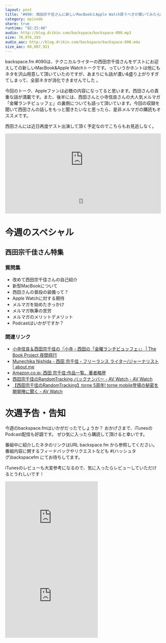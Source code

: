 ```yaml
---
layout: post
title: "#090: 西田宗千佳さんに新しいMacBookとApple Watch買うべきか聞いてみたら結論がでた！"
category: episode
share: true
runtime: "02:25:48"
audio: http://blog.drikin.com/backspace/backspace-090.mp3
size: 70,976,193
audio_aac: http://blog.drikin.com/backspace/backspace-090.m4a
size_aac: 68,607,921
---
```


backspace.fm #090は、テクニカルライターの西田宗千佳さんをゲストにお迎えしての新しいMacBook&Apple Watchトークです。っていうかホントは他にもネタを沢山用意して頂いていたのですが、あまりにも話が濃い&盛り上がりすぎてしまって、全部ネタが消化できませんでした
。

今回のトーク、Appleファンは必聴の内容になってると思います。西田さんの貴重な話が満載です。また、後半には、西田さんと小寺信良さんの大人気メルマガ「金曜ランチビュッフェ」の裏側についても語って頂いています。今回の収録を聞いて西田さんの話しをもっと聞きたいなと思ったら、是非メルマガの購読もオススメです。

西田さんには近日再度ゲスト出演して頂く予定なのでこちらもお見逃しなく。

<iframe width="100%" height="166" scrolling="no" frameborder="no" src="https://w.soundcloud.com/player/?url=https%3A//api.soundcloud.com/tracks/198352442&amp;color=ff5500&amp;auto_play=false&amp;hide_related=false&amp;show_comments=true&amp;show_user=true&amp;show_reposts=false"></iframe>

<iframe src="http://backspace.fm/subscribes.html" width="100%" height="92" scrolling="no" frameborder="0"></iframe>

# 今週のスペシャル

## 西田宗千佳さん特集

### 質問集

* 改めて西田宗千佳さんの自己紹介
* 新型MacBookについて
* 西田さんの普段の装備って？
* Apple Watchに対する期待
* メルマガを始めたきっかけ
* メルマガ執筆の苦労
* メルマガのメリットデメリット
* Podcastはいかがですか？

### 関連リンク
- [小寺信良＆西田宗千佳の『小寺・西田の「金曜ランチビュッフェ」』 | The Book Project 夜間飛行](http://yakan-hiko.com/kode-nishi.html)
- [Munechika Nishida - 西田 宗千佳・フリーランス ライター/ジャーナリスト | about.me](https://about.me/mnishi)
- [Amazon.co.jp: 西田 宗千佳:作品一覧、著者略歴](http://www.amazon.co.jp/%E8%A5%BF%E7%94%B0-%E5%AE%97%E5%8D%83%E4%BD%B3/e/B0043L2O6K)
- [西田宗千佳のRandomTracking バックナンバー - AV Watch - AV Watch](http://av.watch.impress.co.jp/docs/series/rt/index2015.html)
- [【西田宗千佳のRandomTracking】torne 5周年! torne mobile登場の秘密を開発陣に聞く - AV Watch](http://av.watch.impress.co.jp/docs/series/rt/20150318_693070.html)
# 次週予告・告知

今週のbackspace.fmはいかがだったでしょうか？
おかげさまで、iTunesのPodcast配信も好調です。
ぜひ気に入ったら購読して頂けると幸いです。

番組中に紹介したネタのリンクはURL backspace.fm から参照してください。
番組内容に関するフィードバックやリクエストなども #(ハッシュタグ)backspacefm にてお待ちしてます。

iTunesのレビューも大変参考になるので、気に入ったらレビューしていただけるとうれしいです！

<iframe src="http://rcm-fe.amazon-adsystem.com/e/cm?t=driftking-22&o=9&p=12&l=bn1&mode=videogames-jp&browse=637394&fc1=000000&lt1=_blank&lc1=3366FF&bg1=FFFFFF&f=ifr" marginwidth="0" marginheight="0" width="300" height="252" border="0" frameborder="0" style="border:none;" scrolling="no"></iframe>
<iframe src="http://rcm-fe.amazon-adsystem.com/e/cm?t=driftking-22&o=9&p=12&l=bn1&mode=computers-jp&browse=2127209090&fc1=000000&lt1=_blank&lc1=3366FF&bg1=FFFFFF&f=ifr" marginwidth="0" marginheight="0" width="300" height="252" border="0" frameborder="0" style="border:none;" scrolling="no"></iframe>
